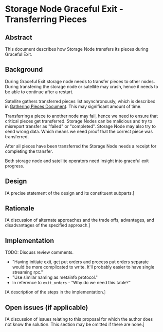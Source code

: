 # Storage Node Graceful Exit - Transferring Pieces

## Abstract

This document describes how Storage Node transfers its pieces during Graceful Exit.

## Background

During Graceful Exit storage node needs to transfer pieces to other nodes. During transfering the storage node or satellite may crash, hence it needs to be able to continue after a restart. 

Satellite gathers transferred pieces list asynchronously, which is described in [Gathering Pieces Document](#TODO). This may significant amount of time.

Transferring a piece to another node may fail, hence we need to ensure that critical pieces get transferred. Storage Nodes can be malicious and try to misreport transfer as "failed" or "completed". Storage Node may also try to send wrong data. Which means we need proof that the correct piece was transferred.

After all pieces have been transferred the Storage Node needs a receipt for completing the transfer.

Both storage node and satellite operators need insight into graceful exit progress.

## Design

[A precise statement of the design and its constituent subparts.]

## Rationale

[A discussion of alternate approaches and the trade offs, advantages, and disadvantages of the specified approach.]

## Implementation
TODO: Discuss review comments.
- "Having initiate exit, get put orders and process put orders separate would be more complicated to write. It'll probably easier to have single streaming rpc."
- "Use similar naming as metainfo protocol."
- In reference to `exit_orders` - "Why do we need this table?"

[A description of the steps in the implementation.]

## Open issues (if applicable)

[A discussion of issues relating to this proposal for which the author does not
know the solution. This section may be omitted if there are none.]
